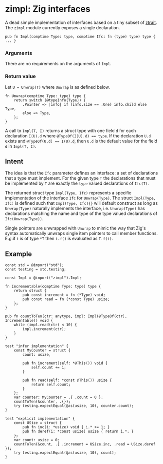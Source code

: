 # zimpl: Zig interfaces

A dead simple implementation of interfaces based on a tiny subset of
[ztrait][1].  The `zimpl` module currently exposes a single declaration.

```Zig
pub fn Impl(comptime Type: type, comptime Ifc: fn (type) type) type { ... }
```

### Arguments

There are no requirements on the arguments of `Impl`.

### Return value

Let `U = Unwrap(T)` where `Unwrap` is as defined below.

```Zig
fn Unwrap(comptime Type: type) type {
    return switch (@typeInfo(Type)) {
        .Pointer => |info| if (info.size == .One) info.child else Type,
        else => Type,
    };
}
```

A call to `Impl(T, I)` returns a struct type with one field `d`
for each declaration `I(U).d` where `@TypeOf(I(U).d) == type`. If the
declaration `U.d` exists and `@TypeOf(U.d) == I(U).d`, then `U.d` is
the default value for the field `d` in `Impl(T, I)`.

## Intent

The idea is that the `Ifc` parameter defines an interface: a set of
declarations that a type must implement. For the given type `T` the
declarations that must be implemented by `T` are exactly the
`type` valued declarations of `Ifc(T)`.

The returned struct type `Impl(Type, Ifc)` represents a specific
implementation of the interface `Ifc` for `Unwrap(Type)`. The struct
`Impl(Type, Ifc)` is defined such that `Impl(Type, Ifc){}` will
default construct as long as `Unwrap(Type)` naturally implements the
interface, i.e. `Unwrap(Type)` has declarations matching the name
and type of the type valued declarations of `Ifc(Unwrap(Type))`.

Single pointers are unwrapped with `Unwrap` to mimic the way that Zig's syntax
automatically unwraps single item pointers to call member functions.
E.g.if `t` is of type `*T` then `t.f()` is evaluated as `T.f(t)`.

## Example

```Zig
const std = @import("std");
const testing = std.testing;

const Impl = @import("zimpl").Impl;

fn Incrementable(comptime Type: type) type {
    return struct {
        pub const increment = fn (*Type) void;
        pub const read = fn (*const Type) usize;
    };
}

pub fn countToTen(ctr: anytype, impl: Impl(@TypeOf(ctr), Incrementable)) void {
    while (impl.read(ctr) < 10) {
        impl.increment(ctr);
    }
}

test "infer implementation" {
    const MyCounter = struct {
        count: usize,

        pub fn increment(self: *@This()) void {
            self.count += 1;
        }
     
        pub fn read(self: *const @This()) usize {
            return self.count;
        }
    };
    var counter: MyCounter = .{ .count = 0 };
    countToTen(&counter, .{});
    try testing.expectEqual(@as(usize, 10), counter.count);
}

test "explicit implementation" {
    const USize = struct {
        pub fn inc(i: *usize) void { i.* += 1; }
        pub fn deref(i: *const usize) usize { return i.*; }
    };
    var count: usize = 0;
    countToTen(&count, .{ .increment = USize.inc, .read = USize.deref });
    try testing.expectEqual(@as(usize, 10), count); 
}
```

[1]: https://github.com/permutationlock/ztrait
